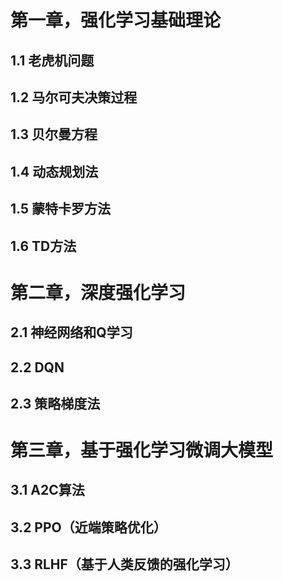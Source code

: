 # 第一章，强化学习基础理论

## 1.1 老虎机问题

## 1.2 马尔可夫决策过程

## 1.3 贝尔曼方程

## 1.4 动态规划法

## 1.5 蒙特卡罗方法

## 1.6 TD方法

# 第二章，深度强化学习

## 2.1 神经网络和Q学习

## 2.2 DQN

## 2.3 策略梯度法

# 第三章，基于强化学习微调大模型

## 3.1 A2C算法

## 3.2 PPO（近端策略优化）

## 3.3 RLHF（基于人类反馈的强化学习）

